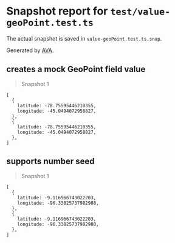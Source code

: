 # Snapshot report for `test/value-geoPoint.test.ts`

The actual snapshot is saved in `value-geoPoint.test.ts.snap`.

Generated by [AVA](https://avajs.dev).

## creates a mock GeoPoint field value

> Snapshot 1

    [
      {
        latitude: -78.75595446210355,
        longitude: -45.0494072958827,
      },
      {
        latitude: -78.75595446210355,
        longitude: -45.0494072958827,
      },
    ]

## supports number seed

> Snapshot 1

    [
      {
        latitude: -9.116966743022203,
        longitude: -96.33825737982988,
      },
      {
        latitude: -9.116966743022203,
        longitude: -96.33825737982988,
      },
    ]
